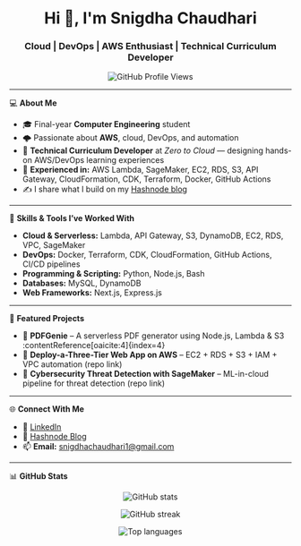 <h1 align="center">Hi 👋, I'm Snigdha Chaudhari</h1>
<h3 align="center">Cloud | DevOps | AWS Enthusiast | Technical Curriculum Developer</h3>

<p align="center">
  <img src="https://komarev.com/ghpvc/?username=crystallyrains&label=Profile%20views&color=0e75b6&style=flat" alt="GitHub Profile Views" />
</p>

---

💻 **About Me**
- 🎓 Final-year **Computer Engineering** student  
- 🌩️ Passionate about **AWS**, cloud, DevOps, and automation  
- 🏢 **Technical Curriculum Developer** at *Zero to Cloud* — designing hands-on AWS/DevOps learning experiences  
- 🌱 **Experienced in:** AWS Lambda, SageMaker, EC2, RDS, S3, API Gateway, CloudFormation, CDK, Terraform, Docker, GitHub Actions  
- ✍️ I share what I build on my [Hashnode blog](https://snigdhachaudhari.hashnode.dev/)

---

🚀 **Skills & Tools I’ve Worked With**
- **Cloud & Serverless:** Lambda, API Gateway, S3, DynamoDB, EC2, RDS, VPC, SageMaker  
- **DevOps:** Docker, Terraform, CDK, CloudFormation, GitHub Actions, CI/CD pipelines  
- **Programming & Scripting:** Python, Node.js, Bash  
- **Databases:** MySQL, DynamoDB  
- **Web Frameworks:** Next.js, Express.js

---

📌 **Featured Projects**
- 🔹 **PDFGenie** – A serverless PDF generator using Node.js, Lambda & S3 :contentReference[oaicite:4]{index=4}  
- 🔹 **Deploy-a-Three-Tier Web App on AWS** – EC2 + RDS + S3 + IAM + VPC automation (repo link)  
- 🔹 **Cybersecurity Threat Detection with SageMaker** – ML-in-cloud pipeline for threat detection (repo link)

---

🌐 **Connect With Me**
- 💼 [LinkedIn](https://www.linkedin.com/in/snigdha-chaudhari/)  
- 📝 [Hashnode Blog](https://snigdhachaudhari.hashnode.dev/)  
- 📫 **Email:** snigdhachaudhari1@gmail.com  

---

📊 **GitHub Stats**
<p align="center">
  <img src="https://github-readme-stats.vercel.app/api?username=crystallyrains&show_icons=true&theme=tokyonight" alt="GitHub stats" />
</p>

<p align="center">
  <img src="https://github-readme-streak-stats.herokuapp.com/?user=crystallyrains&theme=tokyonight" alt="GitHub streak" />
</p>

<p align="center">
  <img src="https://github-readme-stats.vercel.app/api/top-langs/?username=crystallyrains&layout=compact&theme=tokyonight" alt="Top languages" />
</p>
